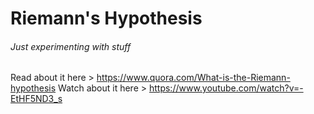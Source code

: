 # Riemann's Hypothesis

###### Just experimenting with stuff

Read about it here > https://www.quora.com/What-is-the-Riemann-hypothesis
Watch about it here > https://www.youtube.com/watch?v=-EtHF5ND3_s